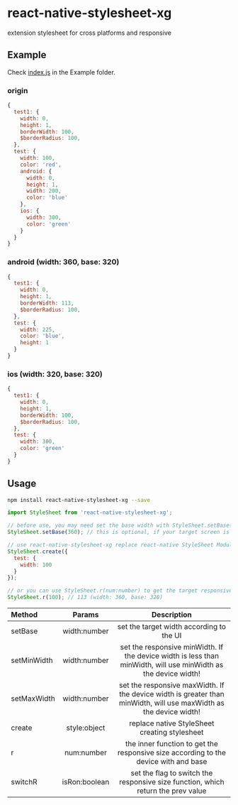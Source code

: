 # react-native-stylesheet-xg
extension stylesheet for cross platforms and responsive

## Example
Check [index.js](https://github.com/xgfe/react-native-stylesheet-xg/blob/master/example/index.android.js) in the Example folder.

### origin
```javascript
{
  test1: {
    width: 0,
    height: 1,
    borderWidth: 100,
    $borderRadius: 100,
  },
  test: {
    width: 100,
    color: 'red',
    android: {
      width: 0,
      height: 1,
      width: 200,
      color: 'blue'
    },
    ios: {
      width: 300,
      color: 'green'
    }
  }
}
```

### android (width: 360, base: 320)
```javascript
{
  test1: {
    width: 0,
    height: 1,
    borderWidth: 113,
    $borderRadius: 100,
  },
  test: {
    width: 225,
    color: 'blue',
    height: 1
  }
}
```

### ios (width: 320, base: 320)
```javascript
{
  test1: {
    width: 0,
    height: 1,
    borderWidth: 100,
    $borderRadius: 100,
  },
  test: {
    width: 300,
    color: 'green'
  }
}
```

## Usage

```bash
npm install react-native-stylesheet-xg --save
```

```javascript
import StyleSheet from 'react-native-stylesheet-xg';

// before use, you may need set the base width with StyleSheet.setBase(width:number), which default to 320
StyleSheet.setBase(360); // this is optional, if your target screen is 320

// use react-native-stylesheet-xg replace react-native StyleSheet Module
StyleSheet.create({
  test: {
    width: 100
  }
});

// or you can use StyleSheet.r(num:number) to get the target responsive num
StyleSheet.r(100); // 113 (width: 360, base: 320)

```

| Method  | Params  | Description |
| :------------ |:---------------:| :---------------:|
| setBase | width:number | set the target width according to the UI |
| setMinWidth | width:number | set the responsive minWidth. If the device width is less than minWidth, will use minWidth as the device width! |
| setMaxWidth | width:number | set the responsive maxWidth. If the device width is greater than minWidth, will use maxWidth as the device width! |
| create | style:object | replace native StyleSheet creating stylesheet  |
| r | num:number | the inner function to get the responsive size according to the device with and base |
| switchR | isRon:boolean | set the flag to switch the responsive size function, which return the prev value |

